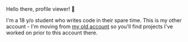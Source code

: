 Hello there, profile viewer! :wave:

I'm a 18 y/o student who writes code in their spare time. This is my other account - I'm moving from [my old account](https://github.com/xfuney) so you'll find projects I've worked on prior to this account there.
